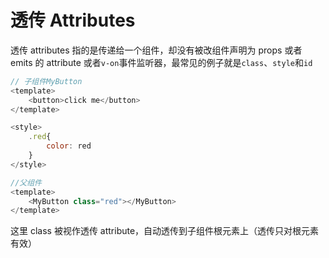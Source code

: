 # 透传 Attributes [​](#attributes)

透传 attributes 指的是传递给一个组件，却没有被改组件声明为 props 或者 emits 的 attribute 或者`v-on`事件监听器，最常见的例子就是`class`、`style`和`id`

```js
// 子组件MyButton
<template>
    <button>click me</button>
</template>

<style>
    .red{
        color: red
    }
</style>

//父组件
<template>
    <MyButton class="red"></MyButton>
</template>
```

这里 class 被视作透传 attribute，自动透传到子组件根元素上（透传只对根元素有效）

